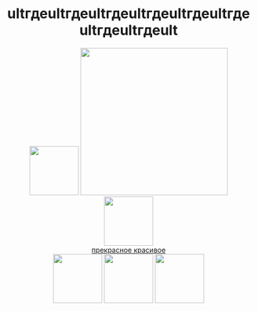 <div id="header" align="center"><h1>ultгдеultгдеultгдеultгдеultгдеultгдеultгдеultгдеult</h1></div>
<div id="header" align="center">
    <img src="https://psv4.userapi.com/c236331/u450673500/docs/d14/f9e038c8f2ac/bttv_hlam-512px-7.gif?extra=fQXsnWEZly6XaETpZHaT8WY7ULgeK2bHcEMrozmOSocUFgFwkM43VwPYoU0-JysNwK7oRvUgBDFw-JMLTPxlrcwWIrCNvxXfIr5CeLYIN04OCPKplbTgaO1rxugzWtzH4k1R1hIpVdXGxVHBkgCCfkb-KA" width="100">
  <img src="https://cdn.humoraf.ru/wp-content/uploads/2018/08/gifki-spokojnoj-nochi-2.gif" width="300"/>
  <img src="https://psv4.userapi.com/c236331/u450673500/docs/d14/f9e038c8f2ac/bttv_hlam-512px-7.gif?extra=fQXsnWEZly6XaETpZHaT8WY7ULgeK2bHcEMrozmOSocUFgFwkM43VwPYoU0-JysNwK7oRvUgBDFw-JMLTPxlrcwWIrCNvxXfIr5CeLYIN04OCPKplbTgaO1rxugzWtzH4k1R1hIpVdXGxVHBkgCCfkb-KA" width="100">
</div>
  

        
<div id="badges" align="center">
  <a href="https://vk.com/go_fnck_stnpid">
   прекрасное красивое
  </a>
</div>

    
<div id="header" align="center">
  <img src="https://psv4.userapi.com/c237331/u450673500/docs/d13/9363de65f651/kit.gif?extra=2_OFQfit6l6VVKslCA8YrTYYgNPbQ2UXfLO26Fxv2x9C_xUEjHbAk59p6FnwURyLv0oSrGPz84qTc6YeQm74XRQ5ULAFS7FQa7M0_heXhmcTCRiaePDFuz1oqQKvu45s1NqwskUWpjG37grjB3-jC10LDg" width="100"/>
  <img src="https://psv4.userapi.com/c236331/u450673500/docs/d5/c19347bedb28/froggi-dyorgaet-rukami.gif?extra=5aiCcgxWwiBKIUF5SpNoZ4UNMfBe6NsTHgQ5HjuVsbSaBwpyDqpMs6MIfCLWTo4XnzEnIh8DVD2f-HgBrEs98QnONIgjfoAXzrfqp-NPnIJSlzqoHNPjA0Rk7fJI14iv9Ivg3IwDrSJdllo9oY9R4Q8jpQ" width="100">
  <img src="https://psv4.userapi.com/c237131/u450673500/docs/d3/4f92a859f71c/misha.gif?extra=B2tUR-N6A6sKJlUmaMxfufJ52kl7xU1CaFFVONQip1M4H1pTzaGER0Y6JHgMUdRUXQWkaTDpHePK_JQQOslL9lSL-dkwI74leUn-pv387-34q3dfgBLXnD9vYygddzHdP39LCWXUeoy-fKw8PFEfDjhzsA" width="100"/>
</div>
